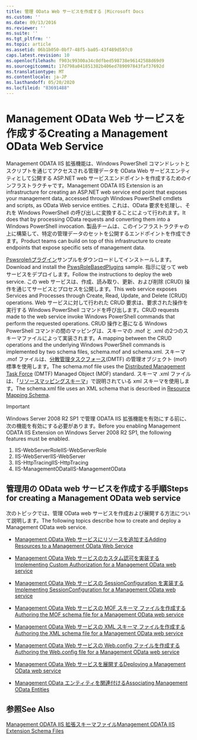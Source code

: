 ```yaml
---
title: 管理 OData Web サービスを作成する |Microsoft Docs
ms.custom: ''
ms.date: 09/13/2016
ms.reviewer: ''
ms.suite: ''
ms.tgt_pltfrm: ''
ms.topic: article
ms.assetid: 06b1b050-0bf7-48f5-ba05-43f489d597c0
caps.latest.revision: 10
ms.openlocfilehash: f903c99300a34c0dfbed598738e96142588d69d9
ms.sourcegitcommit: 17d798a041851382b406ed789097843faf37692d
ms.translationtype: MT
ms.contentlocale: ja-JP
ms.lasthandoff: 05/20/2020
ms.locfileid: "83691488"
---
```

# <a name="creating-a-management-odata-web-service"></a><span data-ttu-id="0bda6-102">Management OData Web サービスを作成する</span><span class="sxs-lookup"><span data-stu-id="0bda6-102">Creating a Management OData Web Service</span></span>

<span data-ttu-id="0bda6-103">Management ODATA IIS 拡張機能は、Windows PowerShell コマンドレットとスクリプトを通じてアクセスされる管理データを OData Web サービスエンティティとして公開する ASP.NET web サービスエンドポイントを作成するためのインフラストラクチャです。</span><span class="sxs-lookup"><span data-stu-id="0bda6-103">Management ODATA IIS Extension is an infrastructure for creating an ASP.NET web service end point that exposes your management data, accessed through Windows PowerShell cmdlets and scripts, as OData Web service entities.</span></span> <span data-ttu-id="0bda6-104">これは、OData 要求を処理し、それを Windows PowerShell の呼び出しに変換することによって行われます。</span><span class="sxs-lookup"><span data-stu-id="0bda6-104">It does that by processing OData requests and converting them into a Windows PowerShell invocation.</span></span> <span data-ttu-id="0bda6-105">製品チームは、このインフラストラクチャの上に構築して、特定の管理データのセットを公開するエンドポイントを作成できます。</span><span class="sxs-lookup"><span data-stu-id="0bda6-105">Product teams can build on top of this infrastructure to create endpoints that expose specific sets of management data.</span></span>

<span data-ttu-id="0bda6-106">[Pswsroleñプラグイン](https://code.msdn.microsoft.com:443/windowsdesktop/PswsRoleBasedPlugins-9c79b75a)サンプルをダウンロードしてインストールします。</span><span class="sxs-lookup"><span data-stu-id="0bda6-106">Download and install the [PswsRoleBasedPlugins](https://code.msdn.microsoft.com:443/windowsdesktop/PswsRoleBasedPlugins-9c79b75a) sample.</span></span> <span data-ttu-id="0bda6-107">指示に従って web サービスをデプロイします。</span><span class="sxs-lookup"><span data-stu-id="0bda6-107">Follow the instructions to deploy the web service.</span></span> <span data-ttu-id="0bda6-108">この web サービスは、作成、読み取り、更新、および削除 (CRUD) 操作を通じてサービスとプロセスを公開します。</span><span class="sxs-lookup"><span data-stu-id="0bda6-108">This web service exposes Services and Processes through Create, Read, Update, and Delete (CRUD) operations.</span></span> <span data-ttu-id="0bda6-109">Web サービスに対して行われた CRUD 要求は、要求された操作を実行する Windows PowerShell コマンドを呼び出します。</span><span class="sxs-lookup"><span data-stu-id="0bda6-109">CRUD requests made to the web service invoke  Windows PowerShell commands that perform the requested operations.</span></span> <span data-ttu-id="0bda6-110">CRUD 操作と基になる Windows PowerShell コマンドの間のマッピングは、スキーマの .mof と .xml の2つのスキーマファイルによって実装されます。</span><span class="sxs-lookup"><span data-stu-id="0bda6-110">A mapping between the CRUD operations and the underlying Windows PowerShell commands is implemented by two schema files, schema.mof and schema.xml.</span></span> <span data-ttu-id="0bda6-111">スキーマ .mof ファイルは、[分散管理タスクフォース](https://www.dmtf.org/)(DMTF) の管理オブジェクト (mof) 標準を使用します。</span><span class="sxs-lookup"><span data-stu-id="0bda6-111">The schema.mof file uses the [Distributed Management  Task Force](https://www.dmtf.org/) (DMTF) Managed Object (MOF) standard.</span></span> <span data-ttu-id="0bda6-112">スキーマ .xml ファイルは、「[リソースマッピングスキーマ](./resource-mapping-schema.md)」で説明されている xml スキーマを使用します。</span><span class="sxs-lookup"><span data-stu-id="0bda6-112">The schema.xml file uses an XML schema that is described in [Resource Mapping Schema](./resource-mapping-schema.md).</span></span>

> [!IMPORTANT]
> <span data-ttu-id="0bda6-113">Windows Server 2008 R2 SP1 で管理 ODATA IIS 拡張機能を有効にする前に、次の機能を有効にする必要があります。</span><span class="sxs-lookup"><span data-stu-id="0bda6-113">Before you enabling Management ODATA IIS Extension on Windows Server 2008 R2 SP1, the following features must be enabled.</span></span>
>
> 1. <span data-ttu-id="0bda6-114">IIS-WebServerRole</span><span class="sxs-lookup"><span data-stu-id="0bda6-114">IIS-WebServerRole</span></span>
> 2. <span data-ttu-id="0bda6-115">IIS-WebServer</span><span class="sxs-lookup"><span data-stu-id="0bda6-115">IIS-WebServer</span></span>
> 3. <span data-ttu-id="0bda6-116">IIS-HttpTracing</span><span class="sxs-lookup"><span data-stu-id="0bda6-116">IIS-HttpTracing</span></span>
> 4. <span data-ttu-id="0bda6-117">IIS-ManagementOData</span><span class="sxs-lookup"><span data-stu-id="0bda6-117">IIS-ManagementOData</span></span>

## <a name="steps-for-creating-a-management-odata-web-service"></a><span data-ttu-id="0bda6-118">管理用の OData web サービスを作成する手順</span><span class="sxs-lookup"><span data-stu-id="0bda6-118">Steps for creating a Management OData web service</span></span>

<span data-ttu-id="0bda6-119">次のトピックでは、管理 OData web サービスを作成および展開する方法について説明します。</span><span class="sxs-lookup"><span data-stu-id="0bda6-119">The following topics describe how to create and deploy a Management OData web service.</span></span>

- [<span data-ttu-id="0bda6-120">Management OData Web サービスにリソースを追加する</span><span class="sxs-lookup"><span data-stu-id="0bda6-120">Adding Resources to a Management OData Web Service</span></span>](./adding-resources-to-a-management-odata-web-service.md)

- [<span data-ttu-id="0bda6-121">Management OData Web サービスのカスタム認可を実装する</span><span class="sxs-lookup"><span data-stu-id="0bda6-121">Implementing Custom Authorization for a Management OData web service</span></span>](./implementing-custom-authorization-for-a-management-odata-web-service.md)

- [<span data-ttu-id="0bda6-122">Management OData Web サービスの SessionConfiguration を実装する</span><span class="sxs-lookup"><span data-stu-id="0bda6-122">Implementing SessionConfiguration for a Management OData web service</span></span>](./implementing-sessionconfiguration-for-a-management-odata-web-service.md)

- [<span data-ttu-id="0bda6-123">Management OData Web サービスの MOF スキーマ ファイルを作成する</span><span class="sxs-lookup"><span data-stu-id="0bda6-123">Authoring the MOF schema file for a Management OData web service</span></span>](./authoring-the-mof-schema-file-for-a-management-odata-web-service.md)

- [<span data-ttu-id="0bda6-124">Management OData Web サービスの XML スキーマ ファイルを作成する</span><span class="sxs-lookup"><span data-stu-id="0bda6-124">Authoring the XML schema file for a Management OData web service</span></span>](./authoring-the-xml-schema-file-for-a-management-odata-web-service.md)

- [<span data-ttu-id="0bda6-125">Management OData Web サービスの Web.config ファイルを作成する</span><span class="sxs-lookup"><span data-stu-id="0bda6-125">Authoring the Web.config file for a Management OData web service</span></span>](./authoring-the-web-config-file-for-a-management-odata-web-service.md)

- [<span data-ttu-id="0bda6-126">Management OData Web サービスを展開する</span><span class="sxs-lookup"><span data-stu-id="0bda6-126">Deploying a Management OData web service</span></span>](./deploying-a-management-odata-web-service.md)

- [<span data-ttu-id="0bda6-127">Management OData エンティティを関連付ける</span><span class="sxs-lookup"><span data-stu-id="0bda6-127">Associating Management OData Entities</span></span>](./associating-management-odata-entities.md)

## <a name="see-also"></a><span data-ttu-id="0bda6-128">参照</span><span class="sxs-lookup"><span data-stu-id="0bda6-128">See Also</span></span>

[<span data-ttu-id="0bda6-129">Management ODATA IIS 拡張スキーマファイル</span><span class="sxs-lookup"><span data-stu-id="0bda6-129">Management ODATA IIS Extension Schema Files</span></span>](./management-odata-iis-extension-schema-files.md)
